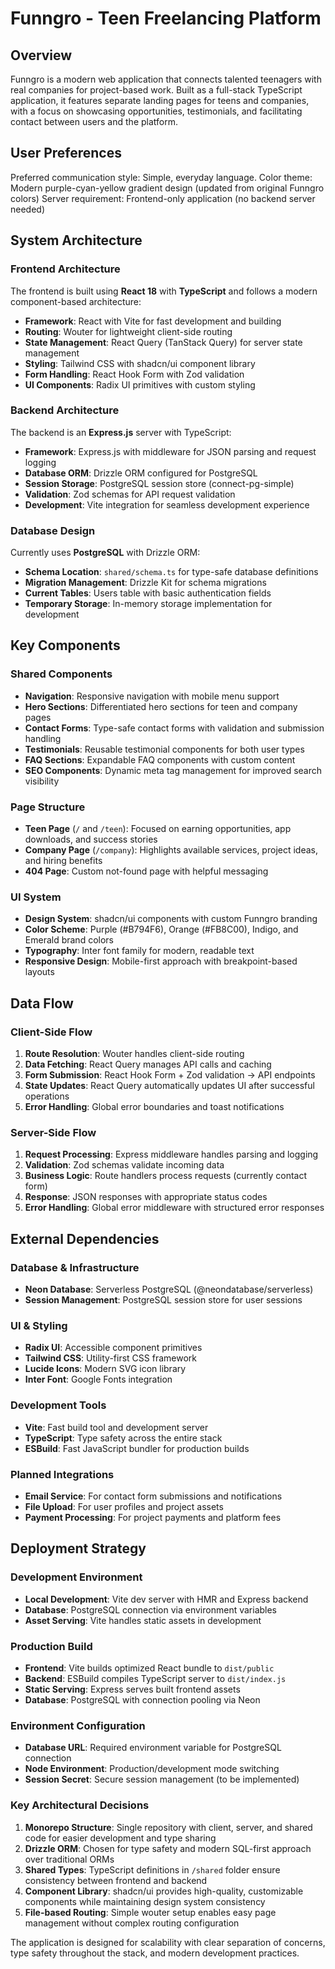 # Funngro - Teen Freelancing Platform

## Overview

Funngro is a modern web application that connects talented teenagers with real companies for project-based work. Built as a full-stack TypeScript application, it features separate landing pages for teens and companies, with a focus on showcasing opportunities, testimonials, and facilitating contact between users and the platform.

## User Preferences

Preferred communication style: Simple, everyday language.
Color theme: Modern purple-cyan-yellow gradient design (updated from original Funngro colors)
Server requirement: Frontend-only application (no backend server needed)

## System Architecture

### Frontend Architecture
The frontend is built using **React 18** with **TypeScript** and follows a modern component-based architecture:

- **Framework**: React with Vite for fast development and building
- **Routing**: Wouter for lightweight client-side routing
- **State Management**: React Query (TanStack Query) for server state management
- **Styling**: Tailwind CSS with shadcn/ui component library
- **Form Handling**: React Hook Form with Zod validation
- **UI Components**: Radix UI primitives with custom styling

### Backend Architecture
The backend is an **Express.js** server with TypeScript:

- **Framework**: Express.js with middleware for JSON parsing and request logging
- **Database ORM**: Drizzle ORM configured for PostgreSQL
- **Session Storage**: PostgreSQL session store (connect-pg-simple)
- **Validation**: Zod schemas for API request validation
- **Development**: Vite integration for seamless development experience

### Database Design
Currently uses **PostgreSQL** with Drizzle ORM:

- **Schema Location**: `shared/schema.ts` for type-safe database definitions
- **Migration Management**: Drizzle Kit for schema migrations
- **Current Tables**: Users table with basic authentication fields
- **Temporary Storage**: In-memory storage implementation for development

## Key Components

### Shared Components
- **Navigation**: Responsive navigation with mobile menu support
- **Hero Sections**: Differentiated hero sections for teen and company pages
- **Contact Forms**: Type-safe contact forms with validation and submission handling
- **Testimonials**: Reusable testimonial components for both user types
- **FAQ Sections**: Expandable FAQ components with custom content
- **SEO Components**: Dynamic meta tag management for improved search visibility

### Page Structure
- **Teen Page** (`/` and `/teen`): Focused on earning opportunities, app downloads, and success stories
- **Company Page** (`/company`): Highlights available services, project ideas, and hiring benefits
- **404 Page**: Custom not-found page with helpful messaging

### UI System
- **Design System**: shadcn/ui components with custom Funngro branding
- **Color Scheme**: Purple (#B794F6), Orange (#FB8C00), Indigo, and Emerald brand colors
- **Typography**: Inter font family for modern, readable text
- **Responsive Design**: Mobile-first approach with breakpoint-based layouts

## Data Flow

### Client-Side Flow
1. **Route Resolution**: Wouter handles client-side routing
2. **Data Fetching**: React Query manages API calls and caching
3. **Form Submission**: React Hook Form + Zod validation → API endpoints
4. **State Updates**: React Query automatically updates UI after successful operations
5. **Error Handling**: Global error boundaries and toast notifications

### Server-Side Flow
1. **Request Processing**: Express middleware handles parsing and logging
2. **Validation**: Zod schemas validate incoming data
3. **Business Logic**: Route handlers process requests (currently contact form)
4. **Response**: JSON responses with appropriate status codes
5. **Error Handling**: Global error middleware with structured error responses

## External Dependencies

### Database & Infrastructure
- **Neon Database**: Serverless PostgreSQL (@neondatabase/serverless)
- **Session Management**: PostgreSQL session store for user sessions

### UI & Styling
- **Radix UI**: Accessible component primitives
- **Tailwind CSS**: Utility-first CSS framework
- **Lucide Icons**: Modern SVG icon library
- **Inter Font**: Google Fonts integration

### Development Tools
- **Vite**: Fast build tool and development server
- **TypeScript**: Type safety across the entire stack
- **ESBuild**: Fast JavaScript bundler for production builds

### Planned Integrations
- **Email Service**: For contact form submissions and notifications
- **File Upload**: For user profiles and project assets
- **Payment Processing**: For project payments and platform fees

## Deployment Strategy

### Development Environment
- **Local Development**: Vite dev server with HMR and Express backend
- **Database**: PostgreSQL connection via environment variables
- **Asset Serving**: Vite handles static assets in development

### Production Build
- **Frontend**: Vite builds optimized React bundle to `dist/public`
- **Backend**: ESBuild compiles TypeScript server to `dist/index.js`
- **Static Serving**: Express serves built frontend assets
- **Database**: PostgreSQL with connection pooling via Neon

### Environment Configuration
- **Database URL**: Required environment variable for PostgreSQL connection
- **Node Environment**: Production/development mode switching
- **Session Secret**: Secure session management (to be implemented)

### Key Architectural Decisions

1. **Monorepo Structure**: Single repository with client, server, and shared code for easier development and type sharing
2. **Drizzle ORM**: Chosen for type safety and modern SQL-first approach over traditional ORMs
3. **Shared Types**: TypeScript definitions in `/shared` folder ensure consistency between frontend and backend
4. **Component Library**: shadcn/ui provides high-quality, customizable components while maintaining design system consistency
5. **File-based Routing**: Simple wouter setup enables easy page management without complex routing configuration

The application is designed for scalability with clear separation of concerns, type safety throughout the stack, and modern development practices.